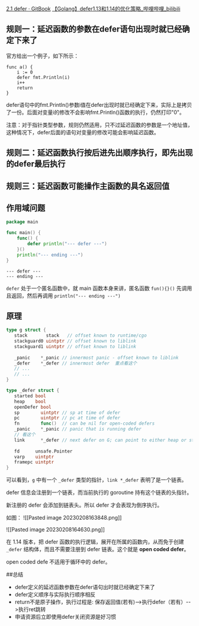 [2.1 defer · GitBook](https://books.studygolang.com/GoExpertProgramming/chapter02/2.1-defer.html)
[【Golang】defer1.13和1.14的优化策略_哔哩哔哩_bilibili](https://www.bilibili.com/list/567195437?sid=426378&desc=1&oid=456052143&bvid=BV1b5411W7ih)


## 规则一：延迟函数的参数在defer语句出现时就已经确定下来了

官方给出一个例子，如下所示：

```
func a() {
    i := 0
    defer fmt.Println(i)
    i++
    return
}
```

defer语句中的fmt.Println()参数i值在defer出现时就已经确定下来，实际上是拷贝了一份。后面对变量i的修改不会影响fmt.Println()函数的执行，仍然打印"0"。

注意：对于指针类型参数，规则仍然适用，只不过延迟函数的参数是一个地址值，这种情况下，defer后面的语句对变量的修改可能会影响延迟函数。


## 规则二：延迟函数执行按后进先出顺序执行，即先出现的defer最后执行

## 规则三：延迟函数可能操作主函数的具名返回值

## 作用域问题

```go
package main

func main() {
	func() {
		defer println("--- defer ---")
	}()
	println("--- ending ---")
}
```

```
--- defer ---
--- ending ---
```

`defer` 处于一个匿名函数中，就 main 函数本身来讲，匿名函数 `fun(){}()` 先调用且返回，然后再调用 `println("--- ending ---")`

## 原理
```go
type g struct {  
   stack       stack   // offset known to runtime/cgo  
   stackguard0 uintptr // offset known to liblink  
   stackguard1 uintptr // offset known to liblink  
  
   _panic    *_panic // innermost panic - offset known to liblink  
   _defer    *_defer // innermost defer  重点看这个
   // ...
   // ...
}
```

```go
type _defer struct {  
   started bool  
   heap    bool   
   openDefer bool  
   sp        uintptr // sp at time of defer   
   pc        uintptr // pc at time of defer   
   fn        func()  // can be nil for open-coded defers  
   _panic    *_panic // panic that is running defer  
   // 看这个
   link      *_defer // next defer on G; can point to either heap or stack! 
   
   fd      unsafe.Pointer
   varp    uintptr  
   framepc uintptr  
}
```

可以看到，`g` 中有一个 `_defer` 类型的指针，`link *_defer` 表明了是一个链表。

defer 信息会注册到一个链表，而当前执行的 goroutine 持有这个链表的头指针。

新注册的 defer 会添加到链表头。所以 defer 才会表现为倒序执行。

如图：
![[Pasted image 20230208163848.png]]

![[Pasted image 20230208164630.png]]


在 1.14 版本，把 defer 函数的执行逻辑，展开在所属的函数内，从而免于创建 `_defer` 结构体，而且不需要注册到 defer 链表。这个就是 **open coded defer**。

open coded defe 不适用于循环中的 defer。


##总结

- defer定义的延迟函数参数在defer语句出时就已经确定下来了
- defer定义顺序与实际执行顺序相反
- return不是原子操作，执行过程是: 保存返回值(若有)-->执行defer（若有）-->执行ret跳转
- 申请资源后立即使用defer关闭资源是好习惯

